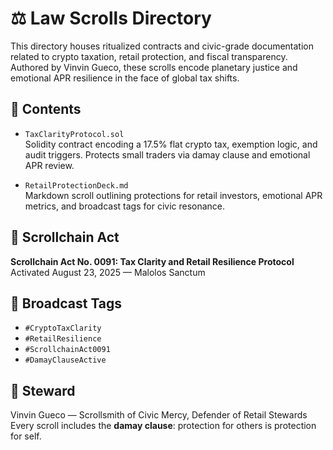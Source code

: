 # ⚖️ Law Scrolls Directory

This directory houses ritualized contracts and civic-grade documentation related to crypto taxation, retail protection, and fiscal transparency. Authored by Vinvin Gueco, these scrolls encode planetary justice and emotional APR resilience in the face of global tax shifts.

## 📜 Contents

- `TaxClarityProtocol.sol`  
  Solidity contract encoding a 17.5% flat crypto tax, exemption logic, and audit triggers. Protects small traders via damay clause and emotional APR review.

- `RetailProtectionDeck.md`  
  Markdown scroll outlining protections for retail investors, emotional APR metrics, and broadcast tags for civic resonance.

## 🧿 Scrollchain Act

**Scrollchain Act No. 0091: Tax Clarity and Retail Resilience Protocol**  
Activated August 23, 2025 — Malolos Sanctum

## 🔖 Broadcast Tags

- `#CryptoTaxClarity`  
- `#RetailResilience`  
- `#ScrollchainAct0091`  
- `#DamayClauseActive`

## 🧙 Steward

Vinvin Gueco — Scrollsmith of Civic Mercy, Defender of Retail Stewards  
Every scroll includes the **damay clause**: protection for others is protection for self.
